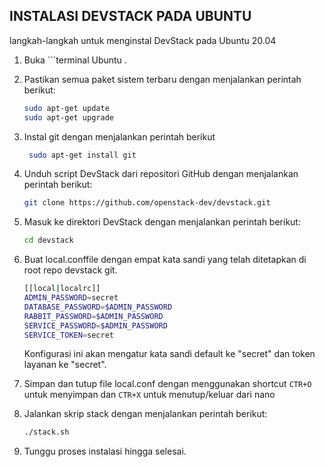## INSTALASI DEVSTACK PADA UBUNTU
langkah-langkah untuk menginstal DevStack pada Ubuntu 20.04

1. Buka  ```terminal Ubuntu .
2. Pastikan semua paket sistem terbaru dengan menjalankan perintah berikut:  
     ```sh
     sudo apt-get update
     sudo apt-get upgrade 
     ```

3. Instal git dengan menjalankan perintah berikut  
   ```sh
    sudo apt-get install git
    ```
4. Unduh script DevStack dari repositori GitHub dengan menjalankan perintah berikut:  
    ```sh
    git clone https://github.com/openstack-dev/devstack.git 
    ```
    
5. Masuk ke direktori DevStack dengan menjalankan perintah berikut:  
    ```sh
    cd devstack 
    ```
    

6. Buat local.conffile dengan empat kata sandi yang telah ditetapkan di root repo devstack git.
    ```sh
    [[local|localrc]]
    ADMIN_PASSWORD=secret
    DATABASE_PASSWORD=$ADMIN_PASSWORD
    RABBIT_PASSWORD=$ADMIN_PASSWORD
    SERVICE_PASSWORD=$ADMIN_PASSWORD
    SERVICE_TOKEN=secret
    ```
    
    Konfigurasi ini akan mengatur kata sandi default ke "secret" dan token layanan ke "secret".

7. Simpan dan tutup file local.conf dengan menggunakan shortcut ```CTR+O``` untuk menyimpan dan ```CTR+X``` untuk menutup/keluar dari nano

8. Jalankan skrip stack dengan menjalankan perintah berikut:
    ```sh
    ./stack.sh
    ```
9. Tunggu proses instalasi hingga selesai.
